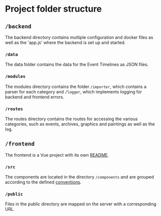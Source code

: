 # Project folder structure

## `/backend`

The backend directory contains multiple configuration and docker files as well as the 'app.js' where the backend is set 
up and started.

### `/data`

The data folder contains the data for the Event Timelines as JSON files.

### `/modules`

The modules directory contains the folder `/importer`, which contains a parser for each category and `/logger`, 
which implements logging for backend and frontend errors.

### `/routes`

The routes directory contains the routes for accessing the various categories, such as events, archives, graphics and 
paintings as well as the log.

## `/frontend`

The frontend is a Vue project with its own [README](https://github.com/BenPag/cranach/tree/develop/frontend).

### `/src`

The components are located in the directory `/components` and are grouped according to the defined 
[conventions](https://github.com/BenPag/cranach/blob/feature/%23215-collaboration/docs/contribution/conventions.md).

### `/public`

Files in the public directory are mapped on the server with a corresponding URL.

